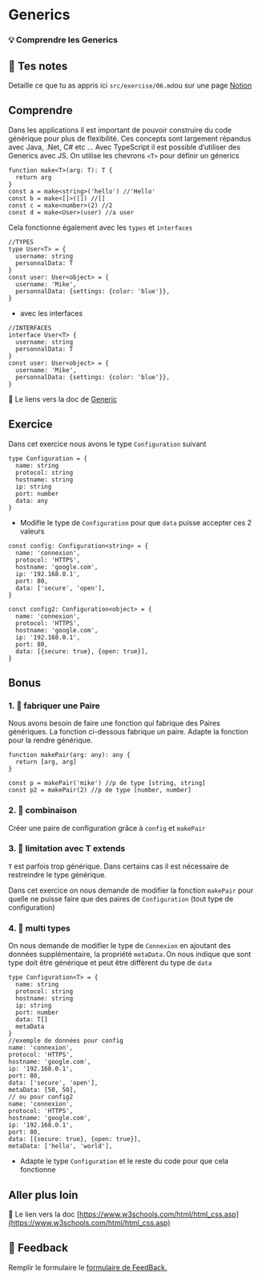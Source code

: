# Generics

### 💡 Comprendre les Generics

## 📝 Tes notes

Detaille ce que tu as appris ici
`src/exercise/06.md`ou sur une page [Notion](https://go.mikecodeur.com/course-notes-template)

## Comprendre

Dans les applications il est important de pouvoir construire du code générique
pour plus de flexibilité. Ces concepts sont largement répandus avec Java, .Net,
C# etc … Avec TypeScript il est possible d’utiliser des Generics avec JS. On
utilise les chevrons `<T>` pour définir un génerics

```tsx
function make<T>(arg: T): T {
  return arg
}
const a = make<string>('hello') //'Hello'
const b = make<[]>([]) //[]
const c = make<number>(2) //2
const d = make<User>(user) //a user
```

Cela fonctionne également avec les `types` et `interfaces`

```tsx
//TYPES
type User<T> = {
  username: string
  personnalData: T
}
const user: User<object> = {
  username: 'Mike',
  personnalData: {settings: {color: 'blue'}},
}
```

- avec les interfaces

```tsx
//INTERFACES
interface User<T> {
  username: string
  personnalData: T
}
const user: User<object> = {
  username: 'Mike',
  personnalData: {settings: {color: 'blue'}},
}
```

📑 Le liens vers la doc de
[Generic](https://www.typescriptlang.org/docs/handbook/2/generics.html#hello-world-of-generics)

## Exercice

Dans cet exercice nous avons le type `Configuration` suivant

```tsx
type Configuration = {
  name: string
  protocol: string
  hostname: string
  ip: string
  port: number
  data: any
}
```

- Modifie le type de `Configuration` pour que `data` puisse accepter ces 2
  valeurs

```tsx
const config: Configuration<string> = {
  name: 'connexion',
  protocol: 'HTTPS',
  hostname: 'google.com',
  ip: '192.168.0.1',
  port: 80,
  data: ['secure', 'open'],
}

const config2: Configuration<object> = {
  name: 'connexion',
  protocol: 'HTTPS',
  hostname: 'google.com',
  ip: '192.168.0.1',
  port: 80,
  data: [{secure: true}, {open: true}],
}
```

## Bonus

### 1. 🚀 fabriquer une Paire

Nous avons besoin de faire une fonction qui fabrique des Paires génériques. La
fonction ci-dessous fabrique un paire. Adapte la fonction pour la rendre
générique.

```tsx
function makePair(arg: any): any {
  return [arg, arg]
}

const p = makePair('mike') //p de type [string, string]
const p2 = makePair(2) //p de type [number, number]
```

### 2. 🚀 combinaison

Créer une paire de configuration grâce à `config` et `makePair`

### 3. 🚀 limitation avec T extends

`T` est parfois trop générique. Dans certains cas il est nécessaire de
restreindre le type générique.

Dans cet exercice on nous demande de modifier la fonction `makePair` pour quelle
ne puisse faire que des paires de `Configuration` (tout type de configuration)

### 4. 🚀 multi types

On nous demande de modifier le type de `Connexion` en ajoutant des données
supplémentaire, la propriété `metaData.`On nous indique que sont type doit être
générique et peut être diffèrent du type de `data`

```tsx
type Configuration<T> = {
  name: string
  protocol: string
  hostname: string
  ip: string
  port: number
  data: T[]
  metaData
}
//exemple de données pour config
name: 'connexion',
protocol: 'HTTPS',
hostname: 'google.com',
ip: '192.168.0.1',
port: 80,
data: ['secure', 'open'],
metaData: [50, 50],
// ou pour config2
name: 'connexion',
protocol: 'HTTPS',
hostname: 'google.com',
ip: '192.168.0.1',
port: 80,
data: [{secure: true}, {open: true}],
metaData: ['hello', 'world'],
```

- Adapte le type `Configuration` et le reste du code pour que cela fonctionne

## Aller plus loin

📑 Le lien vers la doc
[https://www.w3schools.com/html/html_css.asp](https://www.w3schools.com/html/html_css.asp)

## 🐜 Feedback

Remplir le formulaire le [formulaire de FeedBack.](https://go.mikecodeur.com/cours-react-avis?entry.1912869708=TypeScript%20PRO&entry.1430994900=4.TypeScript%20Avancee&entry.533578441=06%20Les%20generiques)
